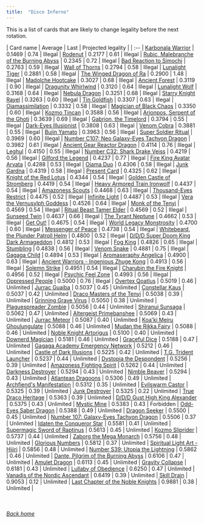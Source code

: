 ```yaml
---
title:  "Disco Inferno"
---
```


This is a list of cards that are likely to change legality before the next rotation.

| Card name | Average | Last | Projected legality |
| :-- |
[Karbonala Warrior](https://db.ygoprodeck.com/card/?search=Karbonala%20Warrior) | 0.1469 | 0.74 | Illegal |
[Rodenut](https://db.ygoprodeck.com/card/?search=Rodenut) | 0.2177 | 0.61 | Illegal |
[Rubic, Malebranche of the Burning Abyss](https://db.ygoprodeck.com/card/?search=Rubic,%20Malebranche%20of%20the%20Burning%20Abyss) | 0.2345 | 0.72 | Illegal |
[Bad Reaction to Simochi](https://db.ygoprodeck.com/card/?search=Bad%20Reaction%20to%20Simochi) | 0.2763 | 0.59 | Illegal |
[Wall of Thorns](https://db.ygoprodeck.com/card/?search=Wall%20of%20Thorns) | 0.2794 | 0.58 | Illegal |
[Lunalight Tiger](https://db.ygoprodeck.com/card/?search=Lunalight%20Tiger) | 0.2881 | 0.58 | Illegal |
[The Winged Dragon of Ra](https://db.ygoprodeck.com/card/?search=The%20Winged%20Dragon%20of%20Ra) | 0.2900 | 1.48 | Illegal |
[Madolche Hootcake](https://db.ygoprodeck.com/card/?search=Madolche%20Hootcake) | 0.3027 | 0.68 | Illegal |
[Ancient Forest](https://db.ygoprodeck.com/card/?search=Ancient%20Forest) | 0.3119 | 0.90 | Illegal |
[Dragunity Whirlwind](https://db.ygoprodeck.com/card/?search=Dragunity%20Whirlwind) | 0.3120 | 0.64 | Illegal |
[Lunalight Wolf](https://db.ygoprodeck.com/card/?search=Lunalight%20Wolf) | 0.3168 | 0.64 | Illegal |
[Nebula Dragon](https://db.ygoprodeck.com/card/?search=Nebula%20Dragon) | 0.3251 | 0.68 | Illegal |
[Starry Knight Rayel](https://db.ygoprodeck.com/card/?search=Starry%20Knight%20Rayel) | 0.3263 | 0.60 | Illegal |
[Tin Goldfish](https://db.ygoprodeck.com/card/?search=Tin%20Goldfish) | 0.3307 | 0.63 | Illegal |
[Ojamassimilation](https://db.ygoprodeck.com/card/?search=Ojamassimilation) | 0.3332 | 0.58 | Illegal |
[Magician of Black Chaos](https://db.ygoprodeck.com/card/?search=Magician%20of%20Black%20Chaos) | 0.3350 | 0.60 | Illegal |
[Kozmo Tincan](https://db.ygoprodeck.com/card/?search=Kozmo%20Tincan) | 0.3588 | 0.56 | Illegal |
[Arionpos, Serpent of the Ghoti](https://db.ygoprodeck.com/card/?search=Arionpos,%20Serpent%20of%20the%20Ghoti) | 0.3639 | 0.69 | Illegal |
[Gabrion, the Timelord](https://db.ygoprodeck.com/card/?search=Gabrion,%20the%20Timelord) | 0.3794 | 0.55 | Illegal |
[Dark-Eyes Illusionist](https://db.ygoprodeck.com/card/?search=Dark-Eyes%20Illusionist) | 0.3808 | 0.63 | Illegal |
[Venom Cobra](https://db.ygoprodeck.com/card/?search=Venom%20Cobra) | 0.3881 | 0.55 | Illegal |
[Bujin Yamato](https://db.ygoprodeck.com/card/?search=Bujin%20Yamato) | 0.3963 | 0.56 | Illegal |
[Super Soldier Ritual](https://db.ygoprodeck.com/card/?search=Super%20Soldier%20Ritual) | 0.3969 | 0.60 | Illegal |
[Number C107: Neo Galaxy-Eyes Tachyon Dragon](https://db.ygoprodeck.com/card/?search=Number%20C107:%20Neo%20Galaxy-Eyes%20Tachyon%20Dragon) | 0.3982 | 0.61 | Illegal |
[Ancient Gear Reactor Dragon](https://db.ygoprodeck.com/card/?search=Ancient%20Gear%20Reactor%20Dragon) | 0.4114 | 0.76 | Illegal |
[Leghul](https://db.ygoprodeck.com/card/?search=Leghul) | 0.4150 | 0.55 | Illegal |
[Number C32: Shark Drake Veiss](https://db.ygoprodeck.com/card/?search=Number%20C32:%20Shark%20Drake%20Veiss) | 0.4219 | 0.56 | Illegal |
[Gilford the Legend](https://db.ygoprodeck.com/card/?search=Gilford%20the%20Legend) | 0.4237 | 0.77 | Illegal |
[Fire King Avatar Arvata](https://db.ygoprodeck.com/card/?search=Fire%20King%20Avatar%20Arvata) | 0.4288 | 0.53 | Illegal |
[Ojama Duo](https://db.ygoprodeck.com/card/?search=Ojama%20Duo) | 0.4306 | 0.58 | Illegal |
[Junk Gardna](https://db.ygoprodeck.com/card/?search=Junk%20Gardna) | 0.4319 | 0.58 | Illegal |
[Present Card](https://db.ygoprodeck.com/card/?search=Present%20Card) | 0.4325 | 0.62 | Illegal |
[Knight of the Red Lotus](https://db.ygoprodeck.com/card/?search=Knight%20of%20the%20Red%20Lotus) | 0.4344 | 0.54 | Illegal |
[Golden Castle of Stromberg](https://db.ygoprodeck.com/card/?search=Golden%20Castle%20of%20Stromberg) | 0.4419 | 0.54 | Illegal |
[Heavy Armored Train Ironwolf](https://db.ygoprodeck.com/card/?search=Heavy%20Armored%20Train%20Ironwolf) | 0.4437 | 0.54 | Illegal |
[Amazoness Scouts](https://db.ygoprodeck.com/card/?search=Amazoness%20Scouts) | 0.4468 | 0.63 | Illegal |
[Thousand-Eyes Restrict](https://db.ygoprodeck.com/card/?search=Thousand-Eyes%20Restrict) | 0.4475 | 0.52 | Illegal |
[Infinite Light](https://db.ygoprodeck.com/card/?search=Infinite%20Light) | 0.4487 | 0.53 | Illegal |
[Vera the Vernusylph Goddess](https://db.ygoprodeck.com/card/?search=Vera%20the%20Vernusylph%20Goddess) | 0.4526 | 0.64 | Illegal |
[Monk of the Tenyi](https://db.ygoprodeck.com/card/?search=Monk%20of%20the%20Tenyi) | 0.4569 | 0.54 | Illegal |
[Ritual Beast Tamer Elder](https://db.ygoprodeck.com/card/?search=Ritual%20Beast%20Tamer%20Elder) | 0.4569 | 0.52 | Illegal |
[Sunseed Twin](https://db.ygoprodeck.com/card/?search=Sunseed%20Twin) | 0.4637 | 0.66 | Illegal |
[The Tyrant Neptune](https://db.ygoprodeck.com/card/?search=The%20Tyrant%20Neptune) | 0.4662 | 0.53 | Illegal |
[Get Out!](https://db.ygoprodeck.com/card/?search=Get%20Out!) | 0.4675 | 0.54 | Illegal |
[World Legacy Monstrosity](https://db.ygoprodeck.com/card/?search=World%20Legacy%20Monstrosity) | 0.4700 | 0.60 | Illegal |
[Messenger of Peace](https://db.ygoprodeck.com/card/?search=Messenger%20of%20Peace) | 0.4738 | 0.54 | Illegal |
[Whitebeard, the Plunder Patroll Helm](https://db.ygoprodeck.com/card/?search=Whitebeard,%20the%20Plunder%20Patroll%20Helm) | 0.4800 | 0.52 | Illegal |
[D/D/D Super Doom King Dark Armageddon](https://db.ygoprodeck.com/card/?search=D/D/D%20Super%20Doom%20King%20Dark%20Armageddon) | 0.4812 | 0.53 | Illegal |
[Fog King](https://db.ygoprodeck.com/card/?search=Fog%20King) | 0.4826 | 0.65 | Illegal |
[Stumbling](https://db.ygoprodeck.com/card/?search=Stumbling) | 0.4838 | 0.56 | Illegal |
[Venom Snake](https://db.ygoprodeck.com/card/?search=Venom%20Snake) | 0.4881 | 0.75 | Illegal |
[Gagaga Child](https://db.ygoprodeck.com/card/?search=Gagaga%20Child) | 0.4894 | 0.53 | Illegal |
[Aromaseraphy Angelica](https://db.ygoprodeck.com/card/?search=Aromaseraphy%20Angelica) | 0.4900 | 0.63 | Illegal |
[Ancient Warriors - Ingenious Zhuge Kong](https://db.ygoprodeck.com/card/?search=Ancient%20Warriors%20-%20Ingenious%20Zhuge%20Kong) | 0.4913 | 0.56 | Illegal |
[Solemn Strike](https://db.ygoprodeck.com/card/?search=Solemn%20Strike) | 0.4951 | 0.54 | Illegal |
[Charubin the Fire Knight](https://db.ygoprodeck.com/card/?search=Charubin%20the%20Fire%20Knight) | 0.4956 | 0.52 | Illegal |
[Psychic Feel Zone](https://db.ygoprodeck.com/card/?search=Psychic%20Feel%20Zone) | 0.4993 | 0.56 | Illegal |
[Oppressed People](https://db.ygoprodeck.com/card/?search=Oppressed%20People) | 0.5000 | 0.76 | Illegal |
[Overtex Qoatlus](https://db.ygoprodeck.com/card/?search=Overtex%20Qoatlus) | 0.5019 | 0.46 | Unlimited |
[Jurrac Guaiba](https://db.ygoprodeck.com/card/?search=Jurrac%20Guaiba) | 0.5037 | 0.45 | Unlimited |
[Constellar Kaus](https://db.ygoprodeck.com/card/?search=Constellar%20Kaus) | 0.5037 | 0.42 | Unlimited |
[Draco Masters of the Tenyi](https://db.ygoprodeck.com/card/?search=Draco%20Masters%20of%20the%20Tenyi) | 0.5038 | 0.39 | Unlimited |
[Grinning Grave Virus](https://db.ygoprodeck.com/card/?search=Grinning%20Grave%20Virus) | 0.5050 | 0.38 | Unlimited |
[Plaguespreader Zombie](https://db.ygoprodeck.com/card/?search=Plaguespreader%20Zombie) | 0.5056 | 0.44 | Unlimited |
[Shiranui Sunsaga](https://db.ygoprodeck.com/card/?search=Shiranui%20Sunsaga) | 0.5062 | 0.47 | Unlimited |
[Altergeist Primebanshee](https://db.ygoprodeck.com/card/?search=Altergeist%20Primebanshee) | 0.5069 | 0.43 | Unlimited |
[Jurrac Meteor](https://db.ygoprodeck.com/card/?search=Jurrac%20Meteor) | 0.5087 | 0.40 | Unlimited |
[Koa'ki Meiru Ghoulungulate](https://db.ygoprodeck.com/card/?search=Koa'ki%20Meiru%20Ghoulungulate) | 0.5088 | 0.46 | Unlimited |
[Mudan the Rikka Fairy](https://db.ygoprodeck.com/card/?search=Mudan%20the%20Rikka%20Fairy) | 0.5088 | 0.46 | Unlimited |
[Noble Knight Artorigus](https://db.ygoprodeck.com/card/?search=Noble%20Knight%20Artorigus) | 0.5100 | 0.40 | Unlimited |
[Downerd Magician](https://db.ygoprodeck.com/card/?search=Downerd%20Magician) | 0.5181 | 0.46 | Unlimited |
[Graceful Dice](https://db.ygoprodeck.com/card/?search=Graceful%20Dice) | 0.5188 | 0.47 | Unlimited |
[Gagaga Academy Emergency Network](https://db.ygoprodeck.com/card/?search=Gagaga%20Academy%20Emergency%20Network) | 0.5212 | 0.46 | Unlimited |
[Castle of Dark Illusions](https://db.ygoprodeck.com/card/?search=Castle%20of%20Dark%20Illusions) | 0.5225 | 0.42 | Unlimited |
[T.G. Trident Launcher](https://db.ygoprodeck.com/card/?search=T.G.%20Trident%20Launcher) | 0.5237 | 0.44 | Unlimited |
[Dystopia the Despondent](https://db.ygoprodeck.com/card/?search=Dystopia%20the%20Despondent) | 0.5256 | 0.39 | Unlimited |
[Amazoness Fighting Spirit](https://db.ygoprodeck.com/card/?search=Amazoness%20Fighting%20Spirit) | 0.5262 | 0.44 | Unlimited |
[Darkness Destroyer](https://db.ygoprodeck.com/card/?search=Darkness%20Destroyer) | 0.5294 | 0.43 | Unlimited |
[Nimble Beaver](https://db.ygoprodeck.com/card/?search=Nimble%20Beaver) | 0.5294 | 0.43 | Unlimited |
[Atlantean Dragoons](https://db.ygoprodeck.com/card/?search=Atlantean%20Dragoons) | 0.5306 | 0.49 | Unlimited |
[Archfiend's Manifestation](https://db.ygoprodeck.com/card/?search=Archfiend's%20Manifestation) | 0.5312 | 0.35 | Unlimited |
[Evilswarm Castor](https://db.ygoprodeck.com/card/?search=Evilswarm%20Castor) | 0.5325 | 0.39 | Unlimited |
[Junk Destroyer](https://db.ygoprodeck.com/card/?search=Junk%20Destroyer) | 0.5325 | 0.22 | Unlimited |
[True Draco Heritage](https://db.ygoprodeck.com/card/?search=True%20Draco%20Heritage) | 0.5363 | 0.39 | Unlimited |
[D/D/D Gust High King Alexander](https://db.ygoprodeck.com/card/?search=D/D/D%20Gust%20High%20King%20Alexander) | 0.5375 | 0.43 | Unlimited |
[Mystic Mine](https://db.ygoprodeck.com/card/?search=Mystic%20Mine) | 0.5383 | 0.43 | Forbidden |
[Odd-Eyes Saber Dragon](https://db.ygoprodeck.com/card/?search=Odd-Eyes%20Saber%20Dragon) | 0.5388 | 0.49 | Unlimited |
[Dragon Seeker](https://db.ygoprodeck.com/card/?search=Dragon%20Seeker) | 0.5500 | 0.45 | Unlimited |
[Number 107: Galaxy-Eyes Tachyon Dragon](https://db.ygoprodeck.com/card/?search=Number%20107:%20Galaxy-Eyes%20Tachyon%20Dragon) | 0.5506 | 0.37 | Unlimited |
[Idaten the Conqueror Star](https://db.ygoprodeck.com/card/?search=Idaten%20the%20Conqueror%20Star) | 0.5581 | 0.41 | Unlimited |
[Supermagic Sword of Raptinus](https://db.ygoprodeck.com/card/?search=Supermagic%20Sword%20of%20Raptinus) | 0.5613 | 0.45 | Unlimited |
[Kozmo Sliprider](https://db.ygoprodeck.com/card/?search=Kozmo%20Sliprider) | 0.5737 | 0.44 | Unlimited |
[Zaborg the Mega Monarch](https://db.ygoprodeck.com/card/?search=Zaborg%20the%20Mega%20Monarch) | 0.5756 | 0.48 | Unlimited |
[Glorious Numbers](https://db.ygoprodeck.com/card/?search=Glorious%20Numbers) | 0.5812 | 0.37 | Unlimited |
[Spiritual Light Art - Hijiri](https://db.ygoprodeck.com/card/?search=Spiritual%20Light%20Art%20-%20Hijiri) | 0.5856 | 0.48 | Unlimited |
[Number S39: Utopia the Lightning](https://db.ygoprodeck.com/card/?search=Number%20S39:%20Utopia%20the%20Lightning) | 0.5862 | 0.46 | Unlimited |
[Dante, Pilgrim of the Burning Abyss](https://db.ygoprodeck.com/card/?search=Dante,%20Pilgrim%20of%20the%20Burning%20Abyss) | 0.6106 | 0.47 | Unlimited |
[Amulet Dragon](https://db.ygoprodeck.com/card/?search=Amulet%20Dragon) | 0.6113 | 0.45 | Unlimited |
[Gravity Collapse](https://db.ygoprodeck.com/card/?search=Gravity%20Collapse) | 0.6181 | 0.43 | Unlimited |
[Lullaby of Obedience](https://db.ygoprodeck.com/card/?search=Lullaby%20of%20Obedience) | 0.6250 | 0.47 | Unlimited |
[Vanadis of the Nordic Ascendant](https://db.ygoprodeck.com/card/?search=Vanadis%20of%20the%20Nordic%20Ascendant) | 0.6419 | 0.39 | Unlimited |
[Skill Drain](https://db.ygoprodeck.com/card/?search=Skill%20Drain) | 0.9053 | 0.12 | Unlimited |
[Last Chapter of the Noble Knights](https://db.ygoprodeck.com/card/?search=Last%20Chapter%20of%20the%20Noble%20Knights) | 0.9881 | 0.38 | Unlimited |

<br>

###### [Back home](index)